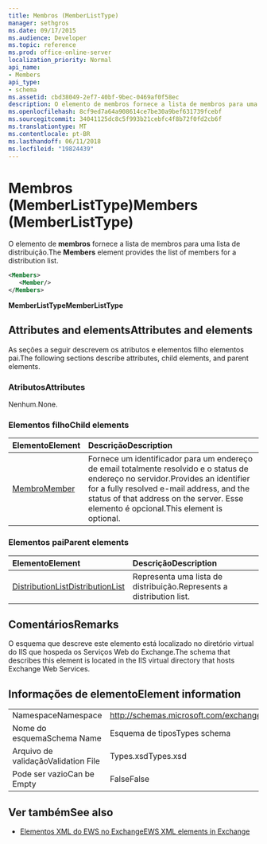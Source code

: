 ```yaml
---
title: Membros (MemberListType)
manager: sethgros
ms.date: 09/17/2015
ms.audience: Developer
ms.topic: reference
ms.prod: office-online-server
localization_priority: Normal
api_name:
- Members
api_type:
- schema
ms.assetid: cbd38049-2ef7-40bf-9bec-0469af0f58ec
description: O elemento de membros fornece a lista de membros para uma lista de distribuição.
ms.openlocfilehash: 8cf9ed7a64a908614ce7be30a9bef631739fcebf
ms.sourcegitcommit: 34041125dc8c5f993b21cebfc4f8b72f0fd2cb6f
ms.translationtype: MT
ms.contentlocale: pt-BR
ms.lasthandoff: 06/11/2018
ms.locfileid: "19824439"
---
```

# <a name="members-memberlisttype"></a><span data-ttu-id="99bfb-103">Membros (MemberListType)</span><span class="sxs-lookup"><span data-stu-id="99bfb-103">Members (MemberListType)</span></span>

<span data-ttu-id="99bfb-104">O elemento de **membros** fornece a lista de membros para uma lista de distribuição.</span><span class="sxs-lookup"><span data-stu-id="99bfb-104">The **Members** element provides the list of members for a distribution list.</span></span> 
  
```xml
<Members>
   <Member/>
</Members>
```

<span data-ttu-id="99bfb-105">**MemberListType**</span><span class="sxs-lookup"><span data-stu-id="99bfb-105">**MemberListType**</span></span>

## <a name="attributes-and-elements"></a><span data-ttu-id="99bfb-106">Attributes and elements</span><span class="sxs-lookup"><span data-stu-id="99bfb-106">Attributes and elements</span></span>

<span data-ttu-id="99bfb-107">As seções a seguir descrevem os atributos e elementos filho elementos pai.</span><span class="sxs-lookup"><span data-stu-id="99bfb-107">The following sections describe attributes, child elements, and parent elements.</span></span>
  
### <a name="attributes"></a><span data-ttu-id="99bfb-108">Atributos</span><span class="sxs-lookup"><span data-stu-id="99bfb-108">Attributes</span></span>

<span data-ttu-id="99bfb-109">Nenhum.</span><span class="sxs-lookup"><span data-stu-id="99bfb-109">None.</span></span>
  
### <a name="child-elements"></a><span data-ttu-id="99bfb-110">Elementos filho</span><span class="sxs-lookup"><span data-stu-id="99bfb-110">Child elements</span></span>

|<span data-ttu-id="99bfb-111">**Elemento**</span><span class="sxs-lookup"><span data-stu-id="99bfb-111">**Element**</span></span>|<span data-ttu-id="99bfb-112">**Descrição**</span><span class="sxs-lookup"><span data-stu-id="99bfb-112">**Description**</span></span>|
|:-----|:-----|
|[<span data-ttu-id="99bfb-113">Membro</span><span class="sxs-lookup"><span data-stu-id="99bfb-113">Member</span></span>](member-ex15websvcsotherref.md) <br/> |<span data-ttu-id="99bfb-114">Fornece um identificador para um endereço de email totalmente resolvido e o status de endereço no servidor.</span><span class="sxs-lookup"><span data-stu-id="99bfb-114">Provides an identifier for a fully resolved e-mail address, and the status of that address on the server.</span></span> <span data-ttu-id="99bfb-115">Esse elemento é opcional.</span><span class="sxs-lookup"><span data-stu-id="99bfb-115">This element is optional.</span></span>  <br/> |
   
### <a name="parent-elements"></a><span data-ttu-id="99bfb-116">Elementos pai</span><span class="sxs-lookup"><span data-stu-id="99bfb-116">Parent elements</span></span>

|<span data-ttu-id="99bfb-117">**Elemento**</span><span class="sxs-lookup"><span data-stu-id="99bfb-117">**Element**</span></span>|<span data-ttu-id="99bfb-118">**Descrição**</span><span class="sxs-lookup"><span data-stu-id="99bfb-118">**Description**</span></span>|
|:-----|:-----|
|[<span data-ttu-id="99bfb-119">DistributionList</span><span class="sxs-lookup"><span data-stu-id="99bfb-119">DistributionList</span></span>](distributionlist.md) <br/> |<span data-ttu-id="99bfb-120">Representa uma lista de distribuição.</span><span class="sxs-lookup"><span data-stu-id="99bfb-120">Represents a distribution list.</span></span>  <br/> |
   
## <a name="remarks"></a><span data-ttu-id="99bfb-121">Comentários</span><span class="sxs-lookup"><span data-stu-id="99bfb-121">Remarks</span></span>

<span data-ttu-id="99bfb-122">O esquema que descreve este elemento está localizado no diretório virtual do IIS que hospeda os Serviços Web do Exchange.</span><span class="sxs-lookup"><span data-stu-id="99bfb-122">The schema that describes this element is located in the IIS virtual directory that hosts Exchange Web Services.</span></span>
  
## <a name="element-information"></a><span data-ttu-id="99bfb-123">Informações de elemento</span><span class="sxs-lookup"><span data-stu-id="99bfb-123">Element information</span></span>

|||
|:-----|:-----|
|<span data-ttu-id="99bfb-124">Namespace</span><span class="sxs-lookup"><span data-stu-id="99bfb-124">Namespace</span></span>  <br/> |http://schemas.microsoft.com/exchange/services/2006/types  <br/> |
|<span data-ttu-id="99bfb-125">Nome do esquema</span><span class="sxs-lookup"><span data-stu-id="99bfb-125">Schema Name</span></span>  <br/> |<span data-ttu-id="99bfb-126">Esquema de tipos</span><span class="sxs-lookup"><span data-stu-id="99bfb-126">Types schema</span></span>  <br/> |
|<span data-ttu-id="99bfb-127">Arquivo de validação</span><span class="sxs-lookup"><span data-stu-id="99bfb-127">Validation File</span></span>  <br/> |<span data-ttu-id="99bfb-128">Types.xsd</span><span class="sxs-lookup"><span data-stu-id="99bfb-128">Types.xsd</span></span>  <br/> |
|<span data-ttu-id="99bfb-129">Pode ser vazio</span><span class="sxs-lookup"><span data-stu-id="99bfb-129">Can be Empty</span></span>  <br/> |<span data-ttu-id="99bfb-130">False</span><span class="sxs-lookup"><span data-stu-id="99bfb-130">False</span></span>  <br/> |
   
## <a name="see-also"></a><span data-ttu-id="99bfb-131">Ver também</span><span class="sxs-lookup"><span data-stu-id="99bfb-131">See also</span></span>

- [<span data-ttu-id="99bfb-132">Elementos XML do EWS no Exchange</span><span class="sxs-lookup"><span data-stu-id="99bfb-132">EWS XML elements in Exchange</span></span>](ews-xml-elements-in-exchange.md)

